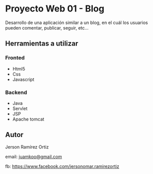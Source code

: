 # Proyecto Web 01 - Blog

Desarrollo de una aplicación similar a un blog, en el cuál los usuarios pueden comentar, publicar, seguir, etc...

## Herramientas a utilizar

### Fronted
 * Html5
 * Css
 * Javascript
 
### Backend
* Java
* Servlet
* JSP
* Apache tomcat

## Autor
Jerson Ramírez Ortiz

email: juamkoo@gmail.com

fb: https://www.facebook.com/jersonomar.ramirezortiz


